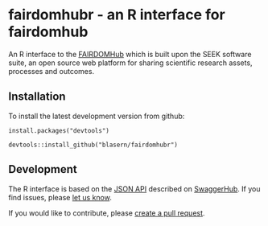 # fairdomhubr - an R interface for fairdomhub

An R interface to the [FAIRDOMHub](https://fairdomhub.org) which is built 
upon the SEEK software suite, an open source web platform for sharing 
scientific research assets, processes and outcomes. 


## Installation 




To install the latest development version from github:



    install.packages("devtools")

    devtools::install_github("blasern/fairdomhubr")



## Development
 


The R interface is based on the [JSON API](http://jsonapi.org/) described on [SwaggerHub](https://app.swaggerhub.com/apis/FAIRDOM/SEEK/0.1#/yellow_pages/project).
If you find issues, please [let us know](https://github.com/blasern/fairdomhubr/issues). 

If you would like to contribute, please [create a pull request](https://github.com/blasern/fairdomhubr/compare).
